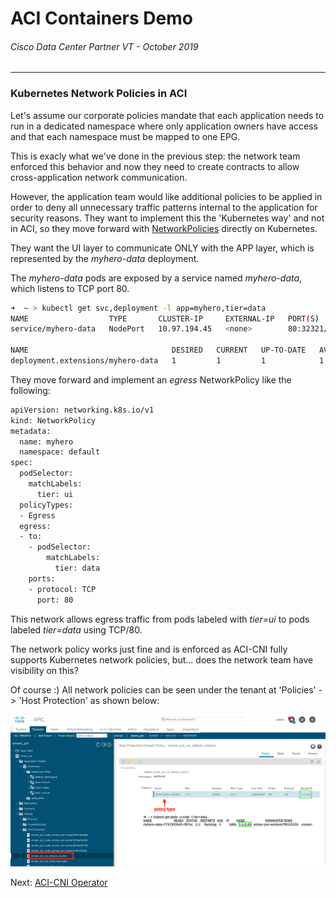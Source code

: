 # ACI Containers Demo
###### Cisco Data Center Partner VT - October 2019
<hr>

### Kubernetes Network Policies in ACI

Let's assume our corporate policies mandate that each application needs to run in a dedicated namespace where only application owners have access and that each namespace must be mapped to one EPG.

This is exacly what we've done in the previous step: the network team enforced this behavior and now they need to create contracts to allow cross-application network communication.

However, the application team would like additional policies to be applied in order to deny all unnecessary traffic patterns internal to the application for security reasons. They want to implement this the 'Kubernetes way' and not in ACI, so they move forward with [NetworkPolicies](https://kubernetes.io/docs/concepts/services-networking/network-policies/) directly on Kubernetes.

They want the UI layer to communicate ONLY with the APP layer, which is represented by the *myhero-data* deployment.

The *myhero-data* pods are exposed by a service named *myhero-data*, which listens to TCP port 80.

```bash
➜  ~ > kubectl get svc,deployment -l app=myhero,tier=data
NAME                  TYPE       CLUSTER-IP     EXTERNAL-IP   PORT(S)        AGE
service/myhero-data   NodePort   10.97.194.45   <none>        80:32321/TCP   3d5h

NAME                                DESIRED   CURRENT   UP-TO-DATE   AVAILABLE   AGE
deployment.extensions/myhero-data   1         1         1            1           3d5h
```

They move forward and implement an *egress* NetworkPolicy like the following:

```bash
apiVersion: networking.k8s.io/v1
kind: NetworkPolicy
metadata:
  name: myhero
  namespace: default
spec:
  podSelector:
    matchLabels:
      tier: ui
  policyTypes:
  - Egress
  egress:
  - to:
    - podSelector:
        matchLabels:
          tier: data
    ports:
    - protocol: TCP
      port: 80
```

This network allows egress traffic from pods labeled with *tier=ui* to pods labeled *tier=data* using TCP/80.

The network policy works just fine and is enforced as ACI-CNI fully supports Kubernetes network policies, but... does the network team have visibility on this?

Of course :) All network policies can be seen under the tenant at 'Policies' -> 'Host Protection' as shown below:

![netpol](images/aci20.png)


Next: [ACI-CNI Operator](https://github.com/rtortori/emear-pvt-aci-containers/blob/master/6-aci-cni-operator.md)